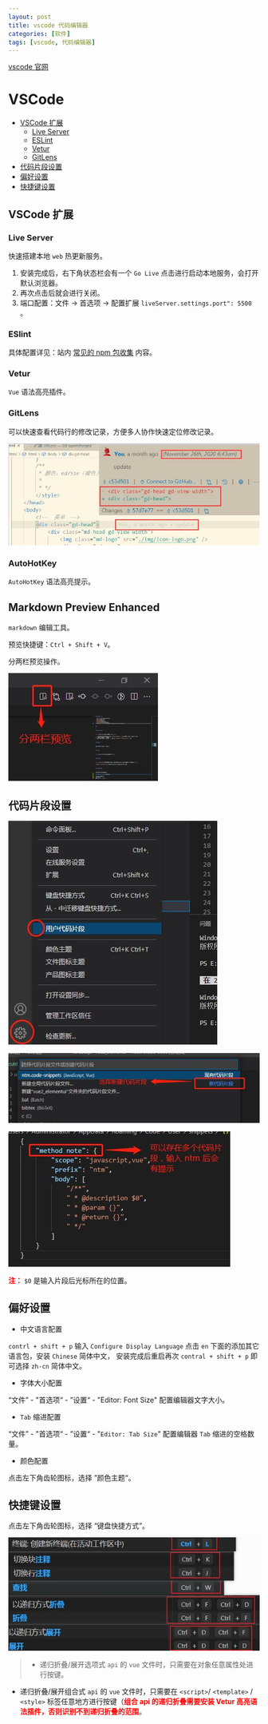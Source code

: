 ```yaml
---
layout: post
title: vscode 代码编辑器
categories: [软件]
tags: [vscode, 代码编辑器]
---
```


[vscode 官网](https://code.visualstudio.com/) 

# VSCode

+ [VSCode 扩展](#vscode-扩展)
    + [Live Server](#live-server)
    + [ESLint](#eslint)
    + [Vetur](#vetur)
    + [GitLens](#gitlens)
+ [代码片段设置](#代码片段设置)
+ [偏好设置](#偏好设置)
+ [快捷键设置](#快捷键设置)




## VSCode 扩展
### Live Server
快速搭建本地 ``web`` 热更新服务。

1. 安装完成后，右下角状态栏会有一个 ``Go Live`` 点击进行启动本地服务，会打开默认浏览器。
2. 再次点击后就会进行关闭。
3. 端口配置：文件 -> 首选项 -> 配置扩展 ``liveServer.settings.port": 5500`` 。



### ESlint
具体配置详见：站内 [常见的 npm 包收集](/软件/2024/09/22/npm_collection.html) 内容。




### Vetur
``Vue`` 语法高亮插件。





### GitLens
可以快速查看代码行的修改记录，方便多人协作快速定位修改记录。

![vscode_01](/static/img/software/vscode/vscode_01.jpg)




### AutoHotKey
``AutoHotKey`` 语法高亮提示。





## Markdown Preview Enhanced
``markdown``  编辑工具。

预览快捷键：`Ctrl + Shift + V`。

分两栏预览操作。

![vscode_02](/static/img/software/vscode/vscode_02.jpg)



## 代码片段设置
![vscode_03](/static/img/software/vscode/vscode_03.jpg)

![vscode_04](/static/img/software/vscode/vscode_04.jpg)

![vscode_05](/static/img/software/vscode/vscode_05.jpg)

**<font color=red>注：</font>** ``$0`` 是输入片段后光标所在的位置。





## 偏好设置
+ 中文语言配置

``contrl + shift + p`` 输入 ``Configure Display Language`` 点击 ``en`` 下面的添加其它语言包，安装 ``Chinese`` 简体中文， 安装完成后重启再次 ``contral + shift + p`` 即可选择 ``zh-cn`` 简体中文。

+ 字体大小配置

“文件” - "首选项“ - ”设置“ - "Editor: Font Size" 配置编辑器文字大小。

+ ``Tab`` 缩进配置

“文件” - "首选项“ - ”设置“ - "``Editor: Tab Size``" 配置编辑器 ``Tab`` 缩进的空格数量。

+ 颜色配置

点击左下角齿轮图标，选择 ”颜色主题“。




## 快捷键设置
点击左下角齿轮图标，选择 “键盘快捷方式”。

![vscode_06](/static/img/software/vscode/vscode_06.jpg)


> + 递归折叠/展开选项式 ``api`` 的 ``vue`` 文件时，只需要在对象任意属性处进行按键。
+ 递归折叠/展开组合式 ``api`` 的 ``vue`` 文件时，只需要在  ``<script>``/ ``<template>`` /  ``<style>``  标签任意地方进行按键（**<font color=red>组合 api 的递归折叠需要安装 Vetur 高亮语法插件，否则识别不到递归折叠的范围</font>**。

